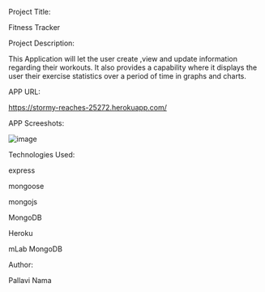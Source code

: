 Project Title:

Fitness Tracker

Project Description:

This Application will let the user create ,view and update information regarding their workouts. It also provides a capability where it displays the user their exercise statistics over a period of time in graphs and charts.

APP URL:

https://stormy-reaches-25272.herokuapp.com/

APP Screeshots:

![image](https://user-images.githubusercontent.com/61402034/80176721-8ab00900-85c7-11ea-8bc0-6bf2e58b6a11.png)

Technologies Used:

express

mongoose

mongojs

MongoDB

Heroku

mLab MongoDB

Author:

Pallavi Nama


